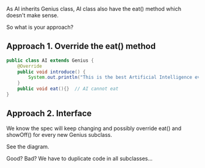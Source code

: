 As AI inherits Genius class, AI class also have the eat() method which doesn't make sense.

So what is your approach?

## Approach 1. Override the eat() method
```java
public class AI extends Genius {
    @Override
    public void introduce() {
        System.out.println("This is the best Artificial Intelligence ever! I am a genius.");
    }
    public void eat(){}  // AI cannot eat
}
```
 
 ## Approach 2. Interface
We know the spec will keep changing and possibly override eat() and showOff() for every new Genius subclass.

See the diagram.

Good? Bad? We have to duplicate code in all subclasses... 

